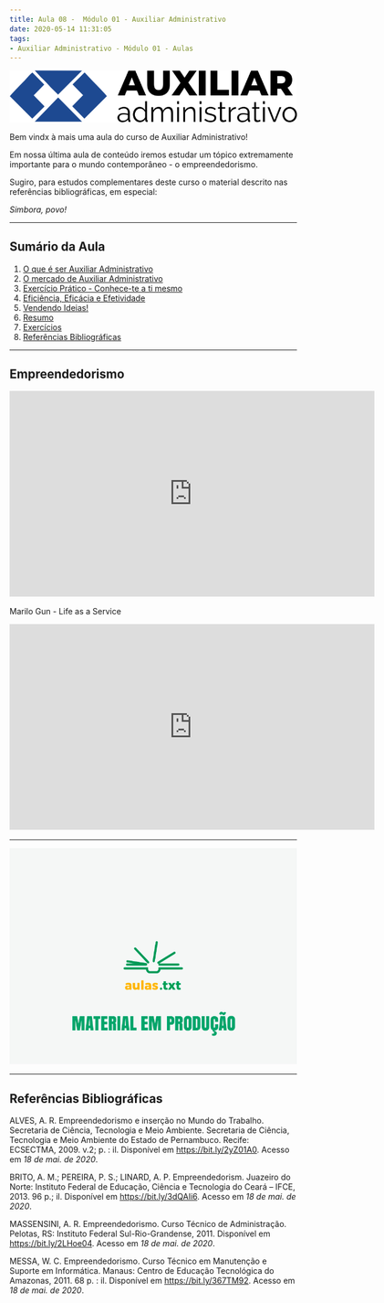 ```yaml
---
title: Aula 08 -  Módulo 01 - Auxiliar Administrativo
date: 2020-05-14 11:31:05
tags:
- Auxiliar Administrativo - Módulo 01 - Aulas
---
```


<img src="../../../../assets/media/img/cursos/logo-auxiliar-administrativo-01.png" alt="Auxiliar Administrativo" title="Auxiliar Administrativo" class="img-50  bg-white">

Bem vindx à mais uma aula do curso de Auxiliar Administrativo!

Em nossa última aula de conteúdo iremos estudar um tópico extremamente importante para o mundo contemporâneo - o empreendedorismo.

Sugiro, para estudos complementares deste curso o material descrito nas referências bibliográficas, em especial:


*Simbora, povo!*

---

## Sumário da Aula

1. [O que é ser Auxiliar Administrativo](#O-que-e-ser-Auxiliar-Administrativo)
2. [O mercado de Auxiliar Administrativo](#O-mercado-de-Auxiliar-Administrativo)
3. [Exercício Prático - Conhece-te a ti mesmo](#Exercicio-Pratico-Conhece-te-a-ti-mesmo)
4. [Eficiência, Eficácia e Efetividade](#Eficiencia-Eficacia-e-Efetividade)
5. [Vendendo Ideias!](#Vendendo-Ideias)
6. [Resumo](#Resumo)
7. [Exercícios](#Exercicios)
8. [Referências Bibliográficas](#Referencias-Bibliograficas)

---

## Empreendedorismo

<iframe width="640" height="360" src="https://www.youtube.com/embed/gjXKAuSI1Lw" frameborder="0" allow="accelerometer; autoplay; encrypted-media; gyroscope; picture-in-picture" allowfullscreen></iframe>

Marilo Gun - Life as a Service

<iframe width="640" height="360" src="https://www.youtube.com/embed/iE_mO5C_V1U" frameborder="0" allow="accelerometer; autoplay; encrypted-media; gyroscope; picture-in-picture" allowfullscreen></iframe>

---

![Material em Produção](../../../../assets/media/img/wallpapers/producao.gif)

---

## Referências Bibliográficas

ALVES, A. R. Empreendedorismo e inserção no Mundo do Trabalho. Secretaria de Ciência, Tecnologia e Meio Ambiente. Secretaria de Ciência, Tecnologia e Meio Ambiente do Estado de Pernambuco. Recife: ECSECTMA, 2009. v.2; p. : il. Disponível em <https://bit.ly/2yZ01A0>. Acesso em *18 de mai. de 2020*.

BRITO, A. M.; PEREIRA, P. S.; LINARD, A. P. Empreendedorism.  Juazeiro do Norte: Instituto Federal de Educação, Ciência e Tecnologia do Ceará – IFCE, 2013. 96 p.; il. Disponível em <https://bit.ly/3dQAIi6>.  Acesso em *18 de mai. de 2020*.

MASSENSINI, A. R. Empreendedorismo. Curso Técnico de Administração. Pelotas, RS: Instituto Federal Sul-Rio-Grandense, 2011. Disponível em <https://bit.ly/2LHoe04>. Acesso em *18 de mai. de 2020*.

MESSA, W. C. Empreendedorismo. Curso Técnico em Manutenção e Suporte em Informática. Manaus: Centro de Educação Tecnológica do Amazonas, 2011. 68 p. : il.  Disponível em <https://bit.ly/367TM92>.  Acesso em *18 de mai. de 2020*.
